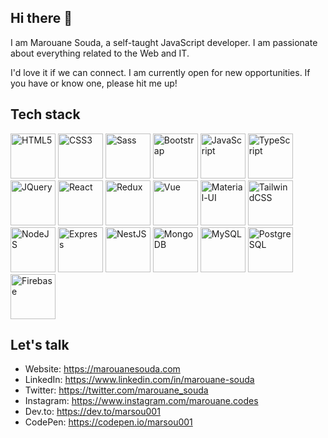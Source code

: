 <!--
**marsou001/marsou001** is a ✨ _special_ ✨ repository because its `README.md` (this file) appears on your GitHub profile.

Here are some ideas to get you started:

- 🔭 I’m currently working on ...
- 🌱 I’m currently learning ...
- 👯 I’m looking to collaborate on ...
- 🤔 I’m looking for help with ...
- 💬 Ask me about ...
- 📫 How to reach me: ...
- 😄 Pronouns: ...
- ⚡ Fun fact: ...
-->

## Hi there 👋

I am Marouane Souda, a self-taught JavaScript developer. I am passionate about everything related to the Web and IT.

I'd love it if we can connect. I am currently open for new opportunities. If you have or know one, please hit me up!

## Tech stack

<p>
<img src="https://raw.githubusercontent.com/danielcranney/readme-generator/main/public/icons/skills/html5-colored.svg" width="72" height="72" title="HTML5" alt="HTML5" />
<img src="https://raw.githubusercontent.com/danielcranney/readme-generator/main/public/icons/skills/css3-colored.svg" width="72" height="72" title="CSS3" alt="CSS3" />
<img src="https://raw.githubusercontent.com/danielcranney/readme-generator/main/public/icons/skills/sass-colored.svg" width="72" height="72" title="Sass" alt="Sass" />
<img src="https://raw.githubusercontent.com/danielcranney/readme-generator/main/public/icons/skills/bootstrap-colored.svg" width="72" height="72" title="Boostrap" alt="Bootstrap" />
<img src="https://raw.githubusercontent.com/danielcranney/readme-generator/main/public/icons/skills/javascript-colored.svg" width="72" height="72" title="JavaScript" alt="JavaScript" />
<img src="https://raw.githubusercontent.com/danielcranney/readme-generator/main/public/icons/skills/typescript-colored.svg" width="72" height="72" title="TypeScript" alt="TypeScript" />
<img src="https://raw.githubusercontent.com/danielcranney/readme-generator/main/public/icons/skills/jquery-colored.svg" width="72" height="72" title="JQuery" alt="JQuery" />
<img src="https://raw.githubusercontent.com/danielcranney/readme-generator/main/public/icons/skills/react-colored.svg" width="72" height="72" title="React" alt="React" />
<img src="https://raw.githubusercontent.com/danielcranney/readme-generator/main/public/icons/skills/redux-colored.svg" width="72" height="72" title="Redux" alt="Redux" />
<img src="https://raw.githubusercontent.com/danielcranney/readme-generator/main/public/icons/skills/vuejs-colored.svg" width="72" height="72" title="Vue" alt="Vue" />
<img src="https://raw.githubusercontent.com/danielcranney/readme-generator/main/public/icons/skills/materialui-colored.svg" width="72" height="72" title="Material-UI" alt="Material-UI" />
<img src="https://raw.githubusercontent.com/danielcranney/readme-generator/main/public/icons/skills/tailwindcss-colored.svg" width="72" height="72" title="TailwindCSS" alt="TailwindCSS" />
<img src="https://raw.githubusercontent.com/danielcranney/readme-generator/main/public/icons/skills/nodejs-colored.svg" width="72" height="72" title="NodeJS" alt="NodeJS" />
<img src="https://raw.githubusercontent.com/danielcranney/readme-generator/main/public/icons/skills/express-colored.svg" width="72" height="72" title="Express" alt="Express" />
<img src="https://raw.githubusercontent.com/danielcranney/readme-generator/main/public/icons/skills/nestjs-colored.svg" width="72" height="72" title="NestJS" alt="NestJS" />
<img src="https://raw.githubusercontent.com/danielcranney/readme-generator/main/public/icons/skills/mongodb-colored.svg" width="72" height="72" title="MongoDB" alt="MongoDB" />
<img src="https://raw.githubusercontent.com/danielcranney/readme-generator/main/public/icons/skills/mysql-colored.svg" width="72" height="72" title="MySQL" alt="MySQL" />
<img src="https://raw.githubusercontent.com/danielcranney/readme-generator/main/public/icons/skills/postgresql-colored.svg" width="72" height="72" title="PostgreSQL" alt="PostgreSQL" />
<img src="https://raw.githubusercontent.com/danielcranney/readme-generator/main/public/icons/skills/firebase-colored.svg" width="72" height="72" title="Firebase" alt="Firebase" />
</p>

## Let's talk
- Website: https://marouanesouda.com
- LinkedIn: https://www.linkedin.com/in/marouane-souda
- Twitter: https://twitter.com/marouane_souda
- Instagram: https://www.instagram.com/marouane.codes
- Dev.to: https://dev.to/marsou001
- CodePen: https://codepen.io/marsou001
